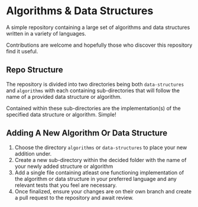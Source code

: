 # Algorithms & Data Structures

A simple repository containing a large set of algorithms and data structures written in a variety of languages.

Contributions are welcome and hopefully those who discover this repository find it useful.

## Repo Structure

The repository is divided into two directories being both `data-structures` and `algorithms` with each containing sub-directories that will follow the name of a provided data structure or algorithm. 

Contained within these sub-directories are the implementation(s) of the specified data structure or algorithm. Simple!

## Adding A New Algorithm Or Data Structure

1. Choose the directory `algorithms` or `data-structures` to place your new addition under.
2. Create a new sub-directory within the decided folder with the name of your newly added structure or algorithm
3. Add a single file containing atleast one functioning implementation of the algorithm or data structure in your preferred language and any relevant tests that you feel are necessary.
4. Once finalized, ensure your changes are on their own branch and create a pull request to the repository and await review.